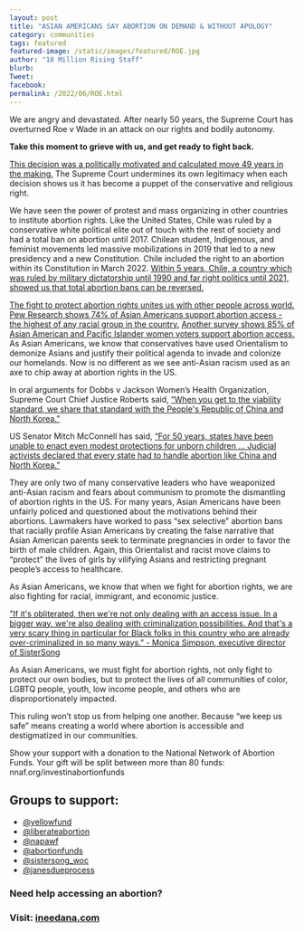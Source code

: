 ```yaml
---
layout: post
title: "ASIAN AMERICANS SAY ABORTION ON DEMAND & WITHOUT APOLOGY"
category: communities
tags: featured
featured-image: /static/images/featured/ROE.jpg
author: "18 Million Rising Staff"
blurb: 
Tweet: 
facebook: 
permalink: /2022/06/ROE.html
---
```


We are angry and devastated. After nearly 50 years, the Supreme Court has overturned Roe v Wade in an attack on our rights and bodily autonomy. 

**Take this moment to grieve with us, and get ready to fight back.**

[This decision was a politically motivated and calculated move 49 years in the making.](https://www.washingtonpost.com/politics/2022/05/07/abortion-movement-roe-wade/) The Supreme Court undermines its own legitimacy when each decision shows us it has become a puppet of the conservative and religious right.

We have seen the power of protest and mass organizing in other countries to institute abortion rights. Like the United States, Chile was ruled by a conservative white political elite out of touch with the rest of society and had a total ban on abortion until 2017. Chilean student, Indigenous, and feminist movements led massive mobilizations in 2019 that led to a new presidency and a new Constitution. Chile included the right to an abortion within its Constitution in March 2022. [Within 5 years, Chile, a country which was ruled by military dictatorship until 1990 and far right politics until 2021, showed us that total abortion bans can be reversed.](https://msmagazine.com/2022/04/04/chile-abortion-constitution-feminism/)

[The fight to protect abortion rights unites us with other people across world. Pew Research shows 74% of Asian Americans support abortion access - the highest of any racial group in the country.](https://www.pewresearch.org/religion/fact-sheet/public-opinion-on-abortion/.) [Another survey shows 85% of Asian American and Pacific Islander women voters support abortion access.](https://intersectionsofourlives.org/wp-content/uploads/2021/07/ISOOL_Fact-Sheet-Summary-AAPI-Women-final.pdf) As Asian Americans, we know that conservatives have used Orientalism to demonize Asians and justify their political agenda to invade and colonize our homelands. Now is no different as we see anti-Asian racism used as an axe to chip away at abortion rights in the US.  

In oral arguments for Dobbs v Jackson Women’s Health Organization, Supreme Court Chief Justice Roberts said, [“When you get to the viability standard, we share that standard with the People's Republic of China and North Korea.” ](https://www.supremecourt.gov/oral_arguments/argument_transcripts/2021/19-1392_4425.pdf)

US Senator Mitch McConnell has said, [“For 50 years, states have been unable to enact even modest protections for unborn children ... Judicial activists declared that every state had to handle abortion like China and North Korea.”](https://www.republicanleader.senate.gov/newsroom/press-releases/the-supreme-courts-landmark-ruling-is-courageous-and-correct)

They are only two of many conservative leaders who have weaponized anti-Asian racism and fears about communism to promote the dismantling of abortion rights in the US. 
For many years, Asian Americans have been unfairly policed and questioned about the motivations behind their abortions. Lawmakers have worked to pass “sex selective” abortion bans that racially profile Asian Americans by creating the false narrative that Asian American parents seek to terminate pregnancies in order to favor the birth of male children. Again, this Orientalist and racist move claims to “protect” the lives of girls by vilifying Asians and restricting pregnant people’s access to healthcare.

As Asian Americans, we know that when we fight for abortion rights, we are also fighting for racial, immigrant, and economic justice. 

["If it's obliterated, then we're not only dealing with an access issue. In a bigger way, we're also dealing with criminalization possibilities. And that's a very scary thing in particular for Black folks in this country who are already over-criminalized in so many ways." - Monica Simpson, executive director of SisterSong](https://abcnews.go.com/Politics/black-activists-abortion-womans-issue-abut-race/story?id=85496450)

As Asian Americans, we must fight for abortion rights, not only fight to protect our own bodies, but to protect the lives of all communities of color, LGBTQ people, youth, low income people, and others who are disproportionately impacted.


This ruling won’t stop us from helping one another. Because “we keep us safe” means creating a world where abortion is accessible and destigmatized in our communities. 

Show your support with a donation to the National Network of Abortion Funds. Your gift will be split between more than 80 funds: nnaf.org/investinabortionfunds

<h2>Groups to support:</h2>

- [@yellowfund](https://instagram.com/yellowfund)
- [@liberateabortion](https://www.instagram.com/liberateabortion/)
- [@napawf](https://www.instagram.com/napawf/)
- [@abortionfunds](https://www.instagram.com/abortionfunds/)
- [@sistersong_woc](https://www.instagram.com/sistersong_woc/)
- [@janesdueprocess](https://www.instagram.com/janesdueprocess/)

<h3>Need help accessing an abortion?</h3> 

<h3>Visit: <a href="https://www.ineedana.com">ineedana.com</a></h3>
<br>
<br>





